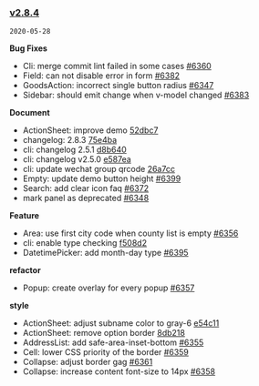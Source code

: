 ### [v2.8.4](https://github.com/youzan/vant/compare/v2.8.3...v2.8.4)

`2020-05-28`

**Bug Fixes**

- Cli: merge commit lint failed in some cases [#6360](https://github.com/youzan/vant/issues/6360)
- Field: can not disable error in form [#6382](https://github.com/youzan/vant/issues/6382)
- GoodsAction: incorrect single button radius [#6347](https://github.com/youzan/vant/issues/6347)
- Sidebar: should emit change when v-model changed [#6383](https://github.com/youzan/vant/issues/6383)

**Document**

- ActionSheet: improve demo [52dbc7](https://github.com/youzan/vant/commit/52dbc7563cfa2e32adb2e61486f775d498456e23)
- changelog: 2.8.3 [75e4ba](https://github.com/youzan/vant/commit/75e4bace97e62addceb6dbdcffd3ae03df879a88)
- cli: changelog 2.5.1 [d8b640](https://github.com/youzan/vant/commit/d8b6401cf0cc683eda1c998d829bb5974e5eb497)
- cli: changelog v2.5.0 [e587ea](https://github.com/youzan/vant/commit/e587ea0b7abe2f54de1d61f568f60b23f88077ea)
- cli: update wechat group qrcode [26a7cc](https://github.com/youzan/vant/commit/26a7cc5d3cbb9ee393417a981b8e4997627b1e6a)
- Empty: update demo button height [#6399](https://github.com/youzan/vant/issues/6399)
- Search: add clear icon faq [#6372](https://github.com/youzan/vant/issues/6372)
- mark panel as deprecated [#6348](https://github.com/youzan/vant/issues/6348)

**Feature**

- Area: use first city code when county list is empty [#6356](https://github.com/youzan/vant/issues/6356)
- cli: enable type checking [f508d2](https://github.com/youzan/vant/commit/f508d2e6c0a64e5b0ab07438d55dfc5cac25d360)
- DatetimePicker: add month-day type [#6395](https://github.com/youzan/vant/issues/6395)

**refactor**

- Popup: create overlay for every popup [#6357](https://github.com/youzan/vant/issues/6357)

**style**

- ActionSheet: adjust subname color to gray-6 [e54c11](https://github.com/youzan/vant/commit/e54c11d55244e65246df7eddd7751983dbc4d331)
- ActionSheet: remove option border [8db218](https://github.com/youzan/vant/commit/8db218e9c0ca6905491a019cf983a0269f3aea8c)
- AddressList: add safe-area-inset-bottom [#6355](https://github.com/youzan/vant/issues/6355)
- Cell: lower CSS priority of the border [#6359](https://github.com/youzan/vant/issues/6359)
- Collapse: adjust border gag [#6361](https://github.com/youzan/vant/issues/6361)
- Collapse: increase content font-size to 14px [#6358](https://github.com/youzan/vant/issues/6358)

